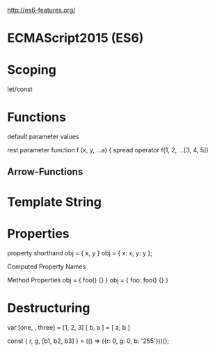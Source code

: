 
http://es6-features.org/



# ECMAScript2015 (ES6)


# Scoping
let/const



# Functions
default parameter values

rest parameter
function f (x, y, ...a) {
spread operator
f(1, 2, ...[3, 4, 5])

## Arrow-Functions



# Template String


# Properties

property shorthand
obj = { x, y }
obj = { x: x, y: y };

Computed Property Names

Method Properties
obj = { foo() {} }
obj = { foo: foo() {} }


# Destructuring

var [one, , three] = [1, 2, 3]
[ b, a ] = [ a, b ]

const { r, g, [b1, b2, b3] } = (() => ({r: 0, g: 0, b: '255'}))();

